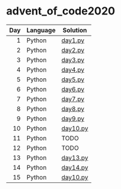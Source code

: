 # advent_of_code2020

| Day | Language | Solution |
| --: | -------- | --------- |
| 1 | Python | [day1.py](https://github.com/Bollo7/advent_of_code2020/blob/main/adv1.py) |
| 2 | Python | [day2.py](https://github.com/Bollo7/advent_of_code2020/blob/main/adv2.py) |
| 3 | Python | [day3.py](https://github.com/Bollo7/advent_of_code2020/blob/main/adv3.py) |
| 4 | Python | [day4.py](https://github.com/Bollo7/advent_of_code2020/blob/main/adv4.py) |
| 5 | Python | [day5.py](https://github.com/Bollo7/advent_of_code2020/blob/main/adv5.py) |
| 6 | Python | [day6.py](https://github.com/Bollo7/advent_of_code2020/blob/main/adv6.py) |
| 7 | Python | [day7.py](https://github.com/Bollo7/advent_of_code2020/blob/main/adv7.py) |
| 8 | Python | [day8.py](https://github.com/Bollo7/advent_of_code2020/blob/main/adv8.py) |
| 9 | Python | [day9.py](https://github.com/Bollo7/advent_of_code2020/blob/main/adv9.py) |
| 10 | Python | [day10.py](https://github.com/Bollo7/advent_of_code2020/blob/main/adv10.py) |
| 11 | Python | TODO |
| 12 | Python | TODO |
| 13 | Python | [day13.py](https://github.com/Bollo7/advent_of_code2020/blob/main/adv13.py) |
| 14 | Python | [day14.py](https://github.com/Bollo7/advent_of_code2020/blob/main/adv14.py) |
| 15 | Python | [day10.py](https://github.com/Bollo7/advent_of_code2020/blob/main/adv15.py) |
